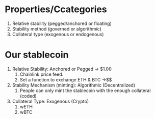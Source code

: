 # Properties/Ccategories
1. Relative stability (pegged/anchored or floating)
2. Stability method (governed or algorithmic)
3. Collateral type (exogenous or endogenous)

# Our stablecoin
1. Relative Stability: Anchored or Pegged -> $1.00
   1. Chainlink price feed.
   2. Set a function to exchange ETH & BTC ->$$
2. Stability Mechanism (minting): Algorithmic (Decentralized)
   1. People can only mint the stablecoin with the enough collateral (coded)
3. Collateral Type: Exogenous (Crypto)
   1. wETH
   2. wBTC